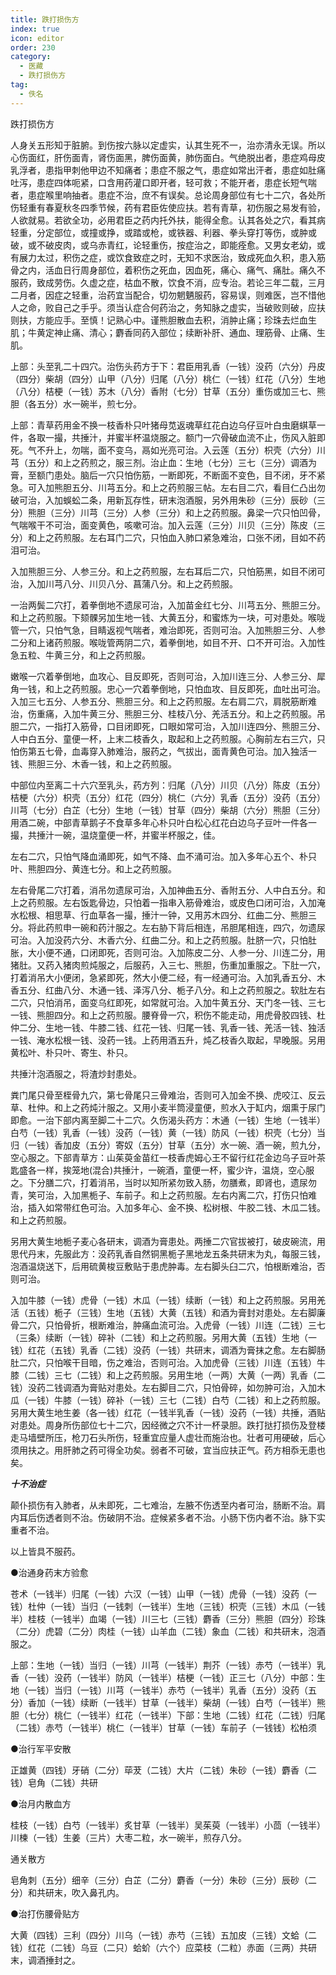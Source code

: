 ```yaml
---
title: 跌打损伤方
index: true
icon: editor
order: 230
category:
  - 医藏
  - 跌打损伤方
tag:
  - 佚名
---
```


跌打损伤方  

人身关五形知于脏腑。到伤按六脉以定虚实，认其生死不一，治亦清永无误。所以心伤面红，肝伤面青，肾伤面黑，脾伤面黄，肺伤面白。气绝脱出者，患症鸡母皮乳浮者，患指甲刺他甲边不知痛者；患症不服之气，患症如常出汗者，患症如肚痛吐泻，患症四体呃紧，口含用药灌口即开者，轻可救；不能开者，患症长短气喘者，患症喉里响抽者。患症不治，庶不有误矣。总论周身部位有七十二穴，各处所伤轻重有春夏秋冬四季节候，药有君臣佐使应扶。若有青草，初伤服之易发有验，人欲就易。若欲全功，必用君臣之药内托外扶，能得全愈。认其各处之穴，看其病轻重，分定部位，或撞或挣，或踏或枪，或铁器、利器、拳头穿打等伤，或肿或破，或不破皮肉，或乌赤青红，论轻重伤，按症治之，即能痊愈。又男女老幼，或有展力太过，积伤之症，或饮食致症之时，无知不求医治，致成死血久积，患入筋骨之内，活血日行周身部位，着积伤之死血，因血死，痛心、痛气、痛肚。痛久不服药，致成劳伤。久虚之症，枯血不散，饮食不消，应专治。若论三年二载，三月二月者，因症之轻重，治药宜当配合，切勿魍魉服药，容易误，则难医，岂不惜他人之命，败自己之手乎。须当认症合何药治之，务知脉之虚实，当破败则破，应扶则扶，方能应手。至慎！记熟心中。谨熊胆散血去积，消肿止痛；珍珠去烂血生肌；牛黄定神止痛、清心；麝香同药入部位；续断补肝、通血、理筋骨、止痛、生肌。  

上部：头至乳二十四穴。治伤头药方于下：君臣用乳香（一钱）没药（六分）丹皮（四分）柴胡（四分）山甲（八分）归尾（八分）桃仁（一钱）红花（八分）生地（八分）桔梗（一钱）苏木（八分）香附（七分）甘草（五分）重伤或加三七、熊胆（各五分）水一碗半，煎七分。  

上部：青草药用金不换一枝香朴只叶猪母苋返魂草红花白边乌仔豆叶白虫磨蜞草一件，各取一撮，共捶汁，并蜜半杯温烧服之。额门一穴骨破血流不止，伤风入脏即死。气不升上，勿喘，面不变乌，鬲如光亮可治。入云莲（五分）枳壳（六分）川芎（五分）和上之药煎之，服三剂。治止血：生地（七分）三七（三分）调酒为膏，至额门患处。脑后一穴只怕伤筋，一断即死，不断面不变色，目不闭，牙不紧急。可入加熊胆五分、川芎五分。和上之药煎服三帖。左右目二穴，看目仁凸出勿破可治，入加蜈蚣二条，用新瓦存性，研末泡酒服，另外用朱砂（三分）辰砂（三分）熊胆（三分）川芎（三分）人参（三分）和上之药煎服。鼻梁一穴只怕凹骨，气喘喉干不可治，面变黄色，咳嗽可治。加入云莲（三分）川贝（三分）陈皮（三分）和上之药煎服。左右耳门二穴，只怕血入肺口紧急难治，口张不闭，目如不药泪可治。  

入加熊胆三分、人参三分。和上之药煎服，左右耳后二穴，只怕筋黑，如目不闭可治，入加川芎八分、川贝八分、菖蒲八分。和上之药煎服。  

一治两鬓二穴打，着拳倒地不遗尿可治，入加苗金红七分、川芎五分、熊胆三分。和上之药煎服。下颏髁另加生地一钱、大黄五分，和蜜炼为一块，可对患处。喉咙管一穴，只怕气急，目睛返视气喘者，难治即死，否则可治。入加熊胆三分、人参二分和上诸药煎服。喉咙管两阴二穴，着拳倒地，如目不开、口不开可治。入加性急五粒、牛黄三分，和上之药煎服。  

嫩喉一穴着拳倒地，血攻心、目反即死，否则可治，入加川连三分、人参三分、犀角一钱，和上之药煎服。忠心一穴着拳倒地，只怕血攻、目反即死，血吐出可治。入加三七五分、人参五分、熊胆三分。和上之药煎服。左右肩二穴，肩脱筋断难治，伤重痛，入加牛黄三分、熊胆三分、桂枝八分、羌活五分。和上之药煎服。吊胆二穴，一指打入筋骨，口目闭即死，口眼如常可治，入加川连四分、熊胆三分、人中白五分、童便一杯，上末二枝香久，取起和上之药煎服。心胸前左右三穴，只怕伤第五七骨，血毒穿入肺难治，服药之，气拔出，面青黄色可治。加入独活一钱、熊胆三分、木香一钱，和上之药煎服。  

中部位内至离二十六穴至乳头，药方列：归尾（八分）川贝（八分）陈皮（五分）桔梗（六分）枳壳（五分）红花（四分）桃仁（六分）乳香（五分）没药（五分）川芎（七分）白芷（七分）生地（一钱）甘草（四分）柴胡（六分）熊胆（三分）用酒二碗，中部青草鹅子不食草多年心朴只叶白松心红花白边乌子豆叶一件各一撮，共捶汁一碗，温烧童便一杯，并蜜半杯服之，佳。  

左右二穴，只怕气降血涌即死，如气不降、血不涌可治。加入多年心五个、朴只叶、熊胆四分、黄连七分。和上之药煎服。  

左右骨尾二穴打着，消吊勿遗尿可治，入加神曲五分、香附五分、人中白五分。和上之药煎服。左右饭匙骨边，只怕着一指串入筋骨难治，或皮色口闭可治，入加淹水松根、相思草、行血草各一撮，捶汁一钟，又用苏木四分、红曲二分、熊胆三分。将此药煎申一碗和药汁服之。左右胁下背后相连，吊胆尾相连，四穴，勿遗尿可治。入加没药六分、木香六分、红曲二分。和上之药煎服。肚脐一穴，只怕肚胀，大小便不通，口闭即死，否则可治。入加陈皮二分、人参一分、川连二分，用猪肚。又药入猪肉煎炖服之，后服药，入三七、熊胆，伤重加重服之。下肚一穴，打着消吊大小便闭，急紧即死，然大小便二经，有一经通可治。入加乳香五分、木香五分、红曲八分、木通一钱、泽泻八分、栀子八分。和上之药煎服之。软肚左右二穴，只怕消吊，面变乌红即死，如常就可治。入加牛黄五分、天门冬一钱、三七一钱、熊胆四分。和上之药煎服。腰脊骨一穴，积伤不能走动，用虎骨胶四钱、杜仲二分、生地一钱、牛膝二钱、红花一钱、归尾一钱、乳香一钱、羌活一钱、独活一钱、淹水松根一钱、没药一钱。上药用酒五升，炖乙枝香久取起，早晚服。另用黄松叶、朴只叶、寄生、朴只。  

共捶汁泡酒服之，将渣炒封患处。  

粪门尾只骨至桎骨九穴，第七骨尾只三骨难治，否则可入加金不换、虎咬江、反云草、杜仲。和上之药炖汁服之。又用小麦半筒浸童便，煎水入于缸内，烟熏于尿门即愈。一治下部内离至脚二十二穴。久伤渴头药方：木通（一钱）生地（一钱半）白芍（一钱）乳香（一钱）没药（一钱）黄（一钱）防风（一钱）枳壳（七分）当归（一钱）香加皮（五分）寄奴（五分）甘草（五分）水一碗、酒一碗，煎九分，空心服之。下部青草方：山茱萸金苗红一枝香虎姆心王不留行红花金边乌子豆叶茶匙盛各一样，挨笼地(混合)共捶汁，一碗酒，童便一杯，蜜少许，温烧，空心服之。下分膳二穴，打着消吊，当时以知所紧勿致入肠，勿膳煮，即肾也，遗尿勿青，笑可治，入加黑栀子、车前子。和上之药煎服。左右内离二穴，打伤只怕难治，插入如常带红色可治。入加多年心、金不换、松树根、牛胶二钱、木瓜二钱。和上之药煎服。  

另用大黄生地栀子麦心各研末，调酒为膏患处。两捶二穴官拔被打，破皮碗流，用思代丹末，先服此方：没药乳香自然铜黑栀子黑地龙五条共研末为丸，每服三钱，泡酒温烧送下，后用硫黄梭豆敷贴于患虎肿毒。左右脚头臼二穴，怕根断难治，否则可治。  

入加牛膝（一钱）虎骨（一钱）木瓜（一钱）续断（一钱）和上之药煎服。另用羌活（五钱）栀子（三钱）生地（五钱）大黄（五钱）和酒为膏封对患处。左右脚廉骨二穴，只怕骨折，根断难治，肿痛血流可治。入虎骨（一钱）川连（二钱）三七（三条）续断（一钱）碎补（二钱）和上之药煎服。另用大黄（五钱）生地（一钱）红花（五钱）乳香（二钱）没药（一钱）共研末，调酒为膏抹之愈。左右脚肠肚二穴，只怕喉干目暗，伤之难治，否则可治。入加虎骨（三钱）川连（五钱）牛膝（二钱）三七（二钱）和上之药煎服。另用生地（一两）大黄（一两）乳香（二钱）没药二钱调酒为膏贴对患处。左右脚目二穴，只怕骨碎，如勿肿可治，入加木瓜（一钱）牛膝（一钱）碎补（一钱）三七（二钱）白芍（二钱）和上之药煎服。另用大黄生地生姜（各一钱）红花（一钱半乳香（一钱）没药（一钱）共捶，酒贴对患处。周身所伤部位七十二穴，因经微之穴不计一杯录胆。跌打挞打损伤及登楼走马墙壁所压，枪刀石头所伤，轻重宜应量人虚壮而施治也。壮者可用硬破，后心须用扶之。用肝肺之药可得全功矣。弱者不可破，宜当应扶正气。药方相忝无患也矣。  

***十不治症***  

颠仆损伤有入肺者，从未即死，二七难治，左腋不伤透至内者可治，肠断不治。肩内耳后伤透者则不治。伤破阴不治。症候紧多者不治。小肠下伤内者不治。脉下实重者不治。  

以上皆具不服药。  

●治通身药末方验愈  

苍术（一钱半）归尾（一钱）六汉（一钱）山甲（一钱）虎骨（一钱）没药（一钱）杜仲（一钱）当归（一钱刺（一钱半）生地（三钱）枳壳（三钱）木瓜（一钱半）桂枝（一钱半）血竭（一钱）川三七（三钱）麝香（三分）熊胆（四分）珍珠（二分）虎碧（二分）肉桂（一钱）山羊血（二钱）象血（二钱）和共研末，泡酒服之。  

上部：生地（一钱）当归（一钱）川芎（一钱半）荆芥（一钱）赤芍（一钱半）乳香（一钱）没药（一钱半）防风（一钱半）桔梗（一钱）正三七（八分）中部：生地（一钱）当归（一钱）川芎（一钱半）赤芍（一钱半）乳香（五分）没药（五分）香加（一钱）续断（一钱半）甘草（一钱半）柴胡（一钱）白芍（一钱半）熊胆（七分）桃仁（一钱半）红花（一钱半）下部：生地（二钱）红花（二钱）归尾（二钱）赤芍（一钱半）桃仁（一钱半）甘草（一钱）车前子（一钱钱）松柏须  

●治行军平安散  

正雄黄（四钱）牙硝（二分）荜茇（二钱）大片（二钱）朱砂（一钱）麝香（二钱）皂角（二钱）共研  

●治月内散血方  

桂枝（一钱）白芍（一钱半）炙甘草（一钱半）吴茱萸（一钱半）小茴（一钱半）川楝（一钱）生姜（三片）大枣二粒，水一碗半，煎存八分。  

通关散方  

皂角刺（五分）细辛（三分）白芷（二分）麝香（一分）朱砂（三分）辰砂（二分）和共研末，吹入鼻孔内。  

●治打伤腰骨贴方  

大黄（四钱）三利（四分）川乌（一钱）赤芍（三钱）五加皮（三钱）文蛤（二钱）红花（二钱）乌豆（二只）蛤蚧（六个）应菜枝（二粒）赤面（三两）共研末，调酒捶封之。  
